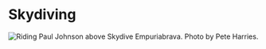 # Skydiving
![Riding Paul Johnson above Skydive Empuriabrava. Photo by Pete Harries.](/images/rodeo.jpg "Riding Paul Johnson above Skydive Empuriabrava. Photo by Pete Harries.")

